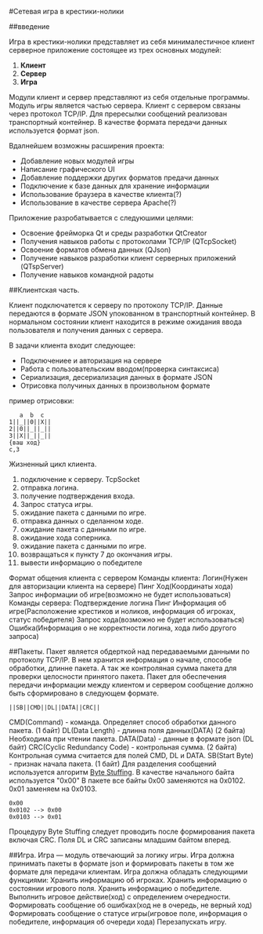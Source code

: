 #Сетевая игра в крестики-нолики

##введение

Игра в крестики-нолики представляет из себя минималестичное клиент серверное приложение состоящее из трех основных модулей:

1. **Клиент**
2. **Сервер**
3. **Игра**

Модули клиент и сервер представляют из себя отдельные программы. Модуль игры является частью сервера. Клиент с сервером связаны через протокол TCP/IP. Для прересылки сообщений реализован транспортный контейнер. В качестве формата передачи данных используется формат json.

Вдалнейшем возможны расширения проекта:

* Добавление новых модулей игры
* Написание графического UI
* Добавление поддержки других форматов предачи данных
* Подключение к базе данных для хранение информации
* Использование браузера в качестве клиента(?)
* Использование в качестве сервера Apache(?)

Приложение разробатывается с следуюшими целями:

* Освоение фрейморка Qt и среды разработки QtCreator
* Получения навыков работы с протоколами TCP/IP (QTcpSocket)
* Освоение форматов обмена данных (QJson)
* Получение навыков разработки клиент серверных приложений (QTspServer)
* Получение навыков командной радоты
 
##Клиентская часть.

Клиент подключатется к серверу по протоколу TCP/IP. Данные передаются в формате JSON упокованном в транспортный контейнер. В нормальном состоянии клиент находится в режиме ожидания ввода пользователя и получения данных с сервера.

В задачи клиента входит следующее:

* Подключениее и авторизация на сервере
* Работа с пользовательским вводом(проверка синтаксиса)
* Сериализация, десериализация данных в формате JSON
* Отрисовка получиных данных в произвольном формате

пример отрисовки:

```
   a  b  c
1||_||0||X||
2||0||_||_||
3||X||_||_||
{ваш ход}
c,3
```

Жизненный цикл клиента.

1. подключение к серверу. TcpSocket
2. отправка логина.
3. получение подтверждения входа.
4. Запрос статуса игры.
5. ожидание пакета с данными по игре.
6. отправка данных о сделанном ходе.
7. ожидание пакета с данными по игре.
8. ожидание хода соперника.
9. ожидание пакета с данными по игре.
10. возвращаться к пункту 7 до окончания игры.
11. вывести информацию о победителе

Формат общения клиента с сервером
Команды клиента:
Логин(Нужен для авторизации клиента на сервере)
Пинг
Ход(Координаты хода)
Запрос информации об игре(возможно не будет использоваться)
Команды сервера:
Подтверждение логина
Пинг
Информация об игре(Расположение крестиков и ноликов, информация об игроках, статус победителя)
Запрос хода(возможно не будет использоваться)
Ошибка(Информация о не корректности логина, хода либо другого запроса)

##Пакеты.
Пакет является обдерткой над передаваемыми данными по протоколу TCP/IP. В нем хранится информация о начале, способе обработки, длинне пакета. А так же контроляная сумма пакета для проверки целосности принятого пакета.
Пакет для обеспечения передачи информации между клиентом и сервером сообщение должно быть сформировано в следующем формате.

`||SB||CMD||DL||DATA||CRC||`

CMD(Command) - команда. Определяет способ обработки данного пакета. (1 байт)
DL(Data Length) - длинна поля данных(DATA) (2 байта) Необходима при чтении пакета.
DATA(Data) - данные в формате json (DL байт)
CRC(Cyclic Redundancy Code) - контрольная сумма. (2 байта) Контрольная сумма считается для полей CMD, DL и DATA.
SB(Start Byte) - признак начала пакета. (1 байт) Для разделения сообщений используется алгоритм [Byte Stuffing](https://en.wikipedia.org/wiki/Consistent_Overhead_Byte_Stuffing).
В качестве начального байта используется "0х00" 
В пакете все байты 0х00 заменяются на 0х0102. 0х01 заменяем на 0х0103.

```
0x00
0x0102 --> 0x00
0x0103 --> 0x01
```

Процедуру Byte Stuffing следует проводить после формирования пакета включая CRC.
Поля DL и CRC записаны младшим байтом вперед.

##Игра.
Игра — модуль отвечающий за логику игры. Игра должна принимать пакеты в формате json и формировать пакеты в том же формате для передачи клиентам.
Игра должна обладать следующими функциями:
Хранить информацию об игроках.
Хранить информацию о состоянии игрового поля.
Хранить информацию о победителе.
Выполнить игровое действие(ход) с определением очередности.
Формировать сообщение об ошибках(ход не в очередь, не верный ход)
Формировать сообщение о статусе игры(игровое поле, информация о победителе, информация об очереди хода)
Перезапускать игру.

